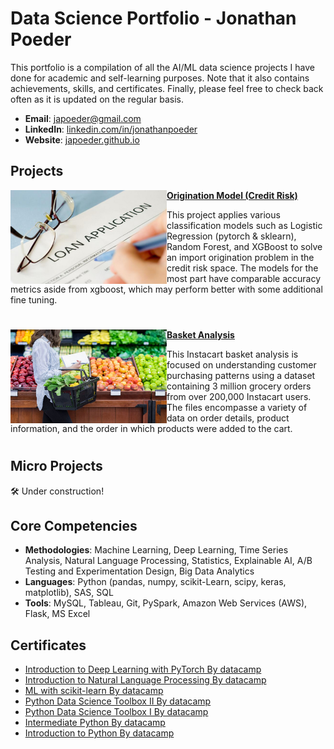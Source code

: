 
# Data Science Portfolio - Jonathan Poeder
This portfolio is a compilation of all the AI/ML data science projects I have done for academic and self-learning purposes. Note that it also contains achievements, skills, and certificates. Finally, please feel free to check back often as it is updated on the regular basis.

- **Email**: [japoeder@gmail.com](mailto:japoeder@gmail.com)
- **LinkedIn**: [linkedin.com/in/jonathanpoeder](https://www.linkedin.com/in/jonathanpoeder/)
- **Website**: [japoeder.github.io](https://japoeder.github.io)

<!--
## Achievements
- Example 1
- Example 2
-->

## Projects

<img align="left" width="250" height="150" src="https://github.com/japoeder/Portfolio/blob/master/Images/loanapp.jpg"> **[Origination Model (Credit Risk)](https://github.com/japoeder/Origination-Model-Project)** 

This project applies various classification models such as Logistic Regression (pytorch & sklearn), Random Forest, and XGBoost to solve an import origination problem in the credit risk space. The models for the most part have comparable accuracy metrics aside from xgboost, which may perform better with some additional fine tuning.

#


<img align="left" width="250" height="150" src="https://github.com/japoeder/Portfolio/blob/master/Images/groceries.jpeg"> **[Basket Analysis](https://github.com/japoeder/Basket-Analysis)**

This Instacart basket analysis is focused on understanding customer purchasing patterns using a dataset containing 3 million grocery orders from over 200,000 Instacart users. The files encompasse a variety of data on order details, product information, and the order in which products were added to the cart.

#

## Micro Projects

🛠️ Under construction!

## Core Competencies

- **Methodologies**: Machine Learning, Deep Learning, Time Series Analysis, Natural Language Processing, Statistics, Explainable AI, A/B Testing and Experimentation Design, Big Data Analytics
- **Languages**: Python (pandas, numpy, scikit-Learn, scipy, keras, matplotlib), SAS, SQL
- **Tools**: MySQL, Tableau, Git, PySpark, Amazon Web Services (AWS), Flask, MS Excel

## Certificates

- [Introduction to Deep Learning with PyTorch By datacamp](https://github.com/japoeder/Portfolio/blob/master/Certificates/intro_to_DL_w_pytorch.pdf)
- [Introduction to Natural Language Processing By datacamp](https://github.com/japoeder/Portfolio/blob/master/Certificates/intro_to_nlp.pdf)
- [ML with scikit-learn By datacamp](https://github.com/japoeder/Portfolio/blob/master/Certificates/machine_learning_w_sklearn.pdf)
- [Python Data Science Toolbox II By datacamp](https://github.com/japoeder/Portfolio/blob/master/Certificates/data_science_toolkit_2.pdf)
- [Python Data Science Toolbox I By datacamp](https://github.com/japoeder/Portfolio/blob/master/Certificates/data_science_toolkit_1.pdf)
- [Intermediate Python By datacamp](https://github.com/japoeder/Portfolio/blob/master/Certificates/intermediate_python.pdf)
- [Introduction to Python By datacamp](https://github.com/japoeder/Portfolio/blob/master/Certificates/introduction_to_python.pdf)